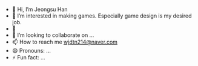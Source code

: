 - 👋 Hi, I’m Jeongsu Han
- 👀 I’m interested in making games. Especially game design is my desired job.
- 🌱 
- 💞️ I’m looking to collaborate on ...
- 📫 How to reach me wjdtn214@naver.com
- 😄 Pronouns: ...
- ⚡ Fun fact: ...

<!---
JS-HAN214/JS-HAN214 is a ✨ special ✨ repository because its `README.md` (this file) appears on your GitHub profile.
You can click the Preview link to take a look at your changes.
--->
